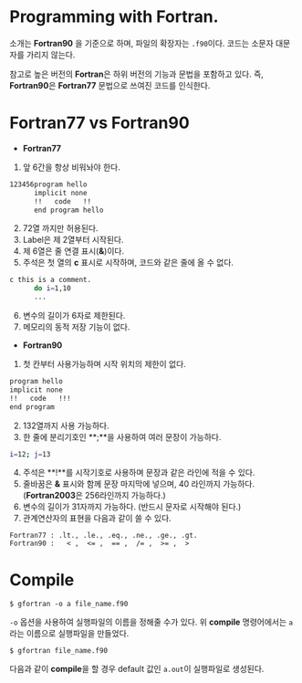 # Programming with Fortran.

소개는 **Fortran90** 을 기준으로 하며, 파일의 확장자는 `.f90`이다. 코드는 소문자 대문자를 가리지 않는다.

참고로 높은 버전의 **Fortran**은 하위 버전의 기능과 문법을 포함하고 있다. 즉, **Fortran90**은 **Fortran77** 문법으로 쓰여진 코드를 인식한다.

# Fortran77 vs Fortran90

- **Fortran77**
1. 앞 6간을 항상 비워놔야 한다.
```bash
123456program hello
      implicit none
      !!   code   !!
      end program hello
```
2. 72열 까지만 허용된다.
3. Label은 제 2열부터 시작된다.
4. 제 6열은 줄 연결 표시(**&**)이다.
5. 주석은 첫 열의 **c** 표시로 시작하며, 코드와 같은 줄에 올 수 없다.
```bash
c this is a comment.
      do i=1,10
      ...
```
6. 변수의 길이가 6자로 제한된다.
7. 메모리의 동적 저장 기능이 없다.


- **Fortran90**
1. 첫 칸부터 사용가능하며 시작 위치의 제한이 없다.
```bash
program hello
implicit none
!!   code   !!!
end program
```
2. 132열까지 사용 가능하다.
3. 한 줄에 분리기호인 **;**을 사용하여 여러 문장이 가능하다.
```bash
i=12; j=13
```
4. 주석은 **!**를 시작기호로 사용하며 문장과 같은 라인에 적을 수 있다.
5. 줄바꿈은 **&** 표시와 함께 문장 마지막에 넣으며, 40 라인까지 가능하다. (**Fortran2003**은 256라인까지 가능하다.)
6. 변수의 길이가 31자까지 가능하다. (반드시 문자로 시작해야 된다.)
7. 관계연산자의 표현을 다음과 같이 쓸 수 있다.
```
Fortran77 : .lt., .le., .eq., .ne., .ge., .gt. 
Fortran90 :   < ,  <= ,  == ,  /= ,  >= ,  > 
```

# Compile

```
$ gfortran -o a file_name.f90
```
`-o` 옵션을 사용하여 실행파일의 이름을 정해줄 수가 있다. 위 **compile** 명령어에서는 `a`라는 이름으로 실행파일을 만들었다.

```
$ gfortran file_name.f90
```
다음과 같이 **compile**을 할 경우 default 값인 `a.out`이 실행파일로 생성된다.
